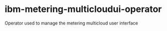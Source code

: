 # ibm-metering-multicloudui-operator
Operator used to manage the metering multicloud user interface

